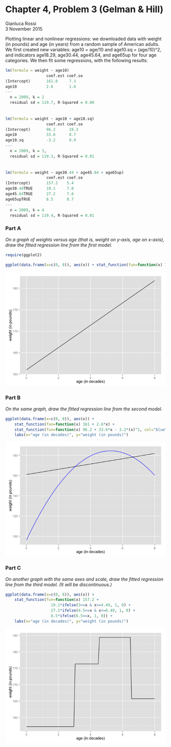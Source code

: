 # Chapter 4, Problem 3 (Gelman & Hill)
Gianluca Rossi  
3 November 2015  

Plotting linear and nonlinear regressions: we downloaded data with weight (in pounds) and age (in years) from a random sample of American adults. We first created new variables: age10 = age/10 and age10.sq = (age/10)^2, and indicators age18.29, age30.44, age45.64, and age65up for four age categories. We then fit some regressions, with the following results:


```r
lm(formula = weight ~ age10)
                  coef.est coef.se 
(Intercept)       161.0     7.3 
age10             2.6       1.6
---
  n = 2009, k = 2
  residual sd = 119.7, R-Squared = 0.00
  

lm(formula = weight ~ age10 + age10.sq) 
                  coef.est coef.se
(Intercept)       96.2      19.3 
age10             33.6      8.7 
age10.sq          -3.2      0.9
---
  n = 2009, k = 3, 
  residual sd = 119.3, R-Squared = 0.01


lm(formula = weight ~ age30.44 + age45.64 + age65up)
                  coef.est coef.se
(Intercept)       157.2    5.4
age30.44TRUE      19.1     7.0
age45.64TRUE      27.2     7.6
age65upTRUE       8.5      8.7
---
  n = 2009, k = 4
  residual sd = 119.4, R-Squared = 0.01
```

### Part A

*On a graph of weights versus age (that is, weight on y-axis, age on x-axis), draw the fitted regression line from the first model.*


```r
require(ggplot2)
```


```r
ggplot(data.frame(x=c(0, 8)), aes(x)) + stat_function(fun=function(x) 161+2.6*x) + labs(x="age (in decades)", y="weight (in pounds)")
```

![](arm_ch4p3_files/figure-html/unnamed-chunk-2-1.png) 

### Part B

*On the same graph, draw the fitted regression line from the second model.*


```r
ggplot(data.frame(x=c(0, 8)), aes(x)) + 
    stat_function(fun=function(x) 161 + 2.6*x) +
    stat_function(fun=function(x) 96.2 + 33.6*x - 3.2*(x)^2, col="blue") + 
    labs(x="age (in decades)", y="weight (in pounds)")
```

![](arm_ch4p3_files/figure-html/unnamed-chunk-3-1.png) 

### Part C

*On another graph with the same axes and scale, draw the fitted regression line from the third model. (It will be discontinuous.)*


```r
ggplot(data.frame(x=c(0, 8)), aes(x)) + 
    stat_function(fun=function(x) 157.2 + 
                    19.1*ifelse(3<=x & x<=4.49, 1, 0) + 
                    27.2*ifelse(4.5<=x & x<=6.49, 1, 0) + 
                    8.5*ifelse(6.5<=x, 1, 0)) + 
    labs(x="age (in decades)", y="weight (in pounds)")
```

![](arm_ch4p3_files/figure-html/unnamed-chunk-4-1.png) 
